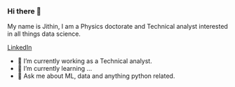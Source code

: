 ### Hi there 👋

My name is Jithin, I am a Physics doctorate and Technical analyst interested in all things data science.

[LinkedIn](https://www.linkedin.com/in/jithinms/)

- 🔭 I’m currently working as a Technical analyst.
- 🌱 I’m currently learning ...
- 💬 Ask me about ML, data and anything python related.


<!--
**msjithin/msjithin** is a ✨ _special_ ✨ repository because its `README.md` (this file) appears on your GitHub profile.

Here are some ideas to get you started:

- 🔭 I’m currently working on ...
- 🌱 I’m currently learning ...
- 👯 I’m looking to collaborate on ...
- 🤔 I’m looking for help with ...
- 💬 Ask me about ...
- 📫 How to reach me: ...
- 😄 Pronouns: ...
- ⚡ Fun fact: ...
-->
